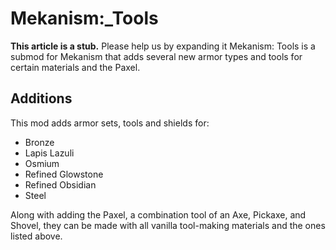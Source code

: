 # Mekanism:_Tools

**This article is a stub.**
Please help us by expanding it Mekanism: Tools is a submod for Mekanism that adds several new armor types and tools for certain materials and the Paxel.

## Additions

This mod adds armor sets, tools and shields for:

- Bronze
- Lapis Lazuli
- Osmium
- Refined Glowstone
- Refined Obsidian
- Steel

Along with adding the Paxel, a combination tool of an Axe, Pickaxe, and Shovel, they can be made with all vanilla tool-making materials and the ones listed above.